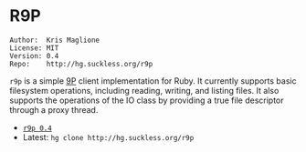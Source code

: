R9P
===
    Author:  Kris Maglione
    License: MIT
    Version: 0.4
    Repo:    http://hg.suckless.org/r9p

`r9p` is a simple [9P](http://cat-v.org/9p/) client implementation for Ruby. It currently supports basic filesystem operations, including reading, writing, and listing files. It also supports the operations of the IO class by providing a true file descriptor through a proxy thread.

* [`r9p 0.4`](http://dl.suckless.org/libs/r9p-0.4.tgz)
* Latest: `hg clone http://hg.suckless.org/r9p`



